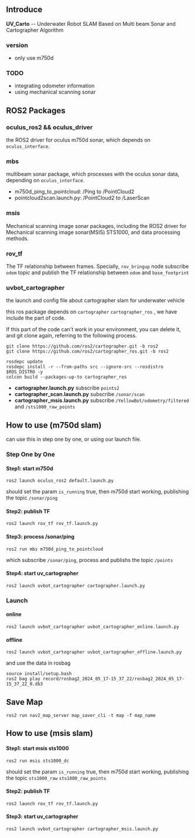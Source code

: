 ## Introduce

**UV_Carto** -- Underwater Robot SLAM Based on Multi beam Sonar and Cartographer Algorithm

### version
- only use m750d
### TODO
- integrating odometer information
- using mechanical scanning sonar

## ROS2 Packages

### oculus_ros2 && oculus_driver
the ROS2 driver for oculus m750d sonar, which depends on `oculus_interface`.

### mbs
multibeam sonar package, which processes with the oculus sonar data, depending on  `oculus_interface`.

- m750d_ping_to_pointcloud: /Ping to /PointCloud2
- pointcloud2scan.launch.py: /PointCloud2 to /LaserScan

### msis
Mechanical scanning image sonar packages, including the ROS2 driver for Mechanical scanning image sonar(MSIS) STS1000, and data processing methods.

### rov_tf
The TF relationship between frames. Specially, `rov_bringup` node subscribe `odom` topic and publish the TF relationship between `odom` and `base_footprint`

### uvbot_cartographer
the launch and config file about cartographer slam for underwater vehicle 

this ros package depends on `cartographer` `cartographer_ros` , we have include the part of code. 

If this part of the code can't work in your environment, you can delete it, and git clone again, referring to the following process.

```
git clone https://github.com/ros2/cartographer.git -b ros2
git clone https://github.com/ros2/cartographer_ros.git -b ros2

rosdepc update
rosdepc install -r --from-paths src --ignore-src --rosdistro $ROS_DISTRO -y
colcon build --packages-up-to cartographer_ros
```

- **cartographer.launch.py** subscribe `points2`
- **cartographer_scan.launch.py** subscribe `/sonar/scan`
- **cartographer_msis.launch.py** subscribe `/YellowBot/odometry/filtered` and `/sts1000_raw_points`

## How to use (m750d slam)
can use this in step one by one, or using our launch file.
### Step One by One
#### Step1: start m750d
```
ros2 launch oculus_ros2 default.launch.py 
```
should set the param `is_running` true, then m750d start working, publishing the topic `/sonar/ping`

#### Step2: publish TF
```
ros2 launch rov_tf rov_tf.launch.py 
```

#### Step3: process /sonar/ping

```
ros2 run mbs m750d_ping_to_pointcloud 
```
which subscribe `/sonar/ping`, process and publishs the topic `/points`


#### Step4: start uv_cartographer
```
ros2 launch uvbot_cartographer cartographer.launch.py
```

### Launch
#### online
```
ros2 launch uvbot_cartographer uvbot_cartographer_online.launch.py 
```

#### offline
```
ros2 launch uvbot_cartographer uvbot_cartographer_offline.launch.py 
```
and use the data in rosbag
```
source install/setup.bash
ros2 bag play record/rosbag2_2024_05_17-15_37_22/rosbag2_2024_05_17-15_37_22_0.db3 
```

## Save Map
```
ros2 run nav2_map_server map_saver_cli -t map -f map_name
```


## How to use (msis slam)
#### Step1: start msis sts1000
```
ros2 run msis sts1000_dc
```
should set the param `is_running` true, then m750d start working, publishing the topic `sts1000_raw` `sts1000_raw_points`

#### Step2: publish TF
```
ros2 launch rov_tf rov_tf.launch.py 
```

#### Step3: start uv_cartographer
```
ros2 launch uvbot_cartographer cartographer_msis.launch.py
```

